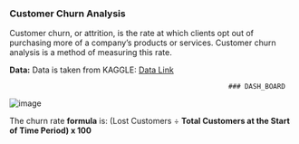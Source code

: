 ### **Customer Churn Analysis**

Customer churn, or attrition, is the rate at which clients opt out of purchasing more of a company’s products or services. Customer churn analysis is a method of measuring this rate.

**Data:**   Data is taken from KAGGLE: [Data Link](https://www.kaggle.com/datasets/blastchar/telco-customer-churn)

                                                          ### DASH_BOARD

![image](https://user-images.githubusercontent.com/74736473/212339657-a070ef57-11d8-4f8a-af3d-102f523d8dcc.png)


The churn rate **formula** is: (Lost Customers ÷ **Total Customers at the Start of Time Period) x 100**
